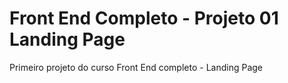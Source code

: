 # Front End Completo - Projeto 01 Landing Page 
 Primeiro projeto do curso Front End completo - Landing Page
